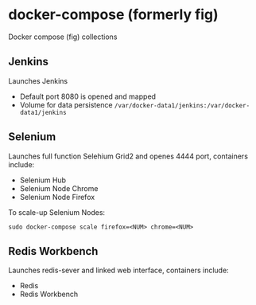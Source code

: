 # docker-compose (formerly fig)

Docker compose (fig) collections

## Jenkins

Launches Jenkins

 * Default port 8080 is opened and mapped
 * Volume for data persistence ```/var/docker-data1/jenkins:/var/docker-data1/jenkins```

## Selenium

Launches full function Selehium Grid2 and openes 4444 port, containers include:

 * Selenium Hub
 * Selenium Node Chrome
 * Selenium Node Firefox

To scale-up Selenium Nodes:

```
sudo docker-compose scale firefox=<NUM> chrome=<NUM>
```

## Redis Workbench

Launches redis-sever and linked web interface, containers include:

 * Redis
 * Redis Workbench

